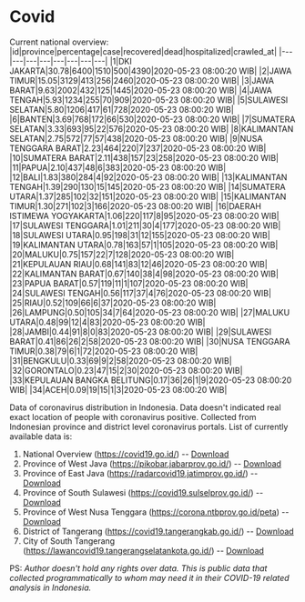 # Covid
Current national overview:
|id|province|percentage|case|recovered|dead|hospitalized|crawled_at|
|---|---|---|---|---|---|---|---|
|1|DKI JAKARTA|30.78|6400|1510|500|4390|2020-05-23 08:00:20 WIB|
|2|JAWA TIMUR|15.05|3129|413|256|2460|2020-05-23 08:00:20 WIB|
|3|JAWA BARAT|9.63|2002|432|125|1445|2020-05-23 08:00:20 WIB|
|4|JAWA TENGAH|5.93|1234|255|70|909|2020-05-23 08:00:20 WIB|
|5|SULAWESI SELATAN|5.80|1206|417|61|728|2020-05-23 08:00:20 WIB|
|6|BANTEN|3.69|768|172|66|530|2020-05-23 08:00:20 WIB|
|7|SUMATERA SELATAN|3.33|693|95|22|576|2020-05-23 08:00:20 WIB|
|8|KALIMANTAN SELATAN|2.75|572|77|57|438|2020-05-23 08:00:20 WIB|
|9|NUSA TENGGARA BARAT|2.23|464|220|7|237|2020-05-23 08:00:20 WIB|
|10|SUMATERA BARAT|2.11|438|157|23|258|2020-05-23 08:00:20 WIB|
|11|PAPUA|2.10|437|48|6|383|2020-05-23 08:00:20 WIB|
|12|BALI|1.83|380|284|4|92|2020-05-23 08:00:20 WIB|
|13|KALIMANTAN TENGAH|1.39|290|130|15|145|2020-05-23 08:00:20 WIB|
|14|SUMATERA UTARA|1.37|285|102|32|151|2020-05-23 08:00:20 WIB|
|15|KALIMANTAN TIMUR|1.30|271|102|3|166|2020-05-23 08:00:20 WIB|
|16|DAERAH ISTIMEWA YOGYAKARTA|1.06|220|117|8|95|2020-05-23 08:00:20 WIB|
|17|SULAWESI TENGGARA|1.01|211|30|4|177|2020-05-23 08:00:20 WIB|
|18|SULAWESI UTARA|0.95|198|31|12|155|2020-05-23 08:00:20 WIB|
|19|KALIMANTAN UTARA|0.78|163|57|1|105|2020-05-23 08:00:20 WIB|
|20|MALUKU|0.75|157|22|7|128|2020-05-23 08:00:20 WIB|
|21|KEPULAUAN RIAU|0.68|141|83|12|46|2020-05-23 08:00:20 WIB|
|22|KALIMANTAN BARAT|0.67|140|38|4|98|2020-05-23 08:00:20 WIB|
|23|PAPUA BARAT|0.57|119|11|1|107|2020-05-23 08:00:20 WIB|
|24|SULAWESI TENGAH|0.56|117|37|4|76|2020-05-23 08:00:20 WIB|
|25|RIAU|0.52|109|66|6|37|2020-05-23 08:00:20 WIB|
|26|LAMPUNG|0.50|105|34|7|64|2020-05-23 08:00:20 WIB|
|27|MALUKU UTARA|0.48|99|12|4|83|2020-05-23 08:00:20 WIB|
|28|JAMBI|0.44|91|8|0|83|2020-05-23 08:00:20 WIB|
|29|SULAWESI BARAT|0.41|86|26|2|58|2020-05-23 08:00:20 WIB|
|30|NUSA TENGGARA TIMUR|0.38|79|6|1|72|2020-05-23 08:00:20 WIB|
|31|BENGKULU|0.33|69|9|2|58|2020-05-23 08:00:20 WIB|
|32|GORONTALO|0.23|47|15|2|30|2020-05-23 08:00:20 WIB|
|33|KEPULAUAN BANGKA BELITUNG|0.17|36|26|1|9|2020-05-23 08:00:20 WIB|
|34|ACEH|0.09|19|15|1|3|2020-05-23 08:00:20 WIB|

Data of coronavirus distribution in Indonesia. Data doesn't indicated real exact location of people with coronavirus positive. Collected from Indonesian province and district level coronavirus portals. List of currently available data is:
1. National Overview (https://covid19.go.id/) -- [Download](https://www.dropbox.com/s/66ly270fw4y76fx/covid_nasional.csv?dl=0)
2. Province of West Java (https://pikobar.jabarprov.go.id/) -- [Download](https://www.dropbox.com/s/alg0zp60fylq6cn/covid_jabar.csv?dl=0)
3. Province of East Java (https://radarcovid19.jatimprov.go.id/) -- [Download](https://www.dropbox.com/sh/e7vtgcnl4ckbvr4/AADo9UMRDZvrhHn66qTHZOvNa?dl=0)
4. Province of South Sulawesi (https://covid19.sulselprov.go.id/) -- [Download](https://www.dropbox.com/s/z5ek23lwcztj7z7/covid_sulsel.csv?dl=0)
5. Province of West Nusa Tenggara (https://corona.ntbprov.go.id/peta) -- [Download](https://www.dropbox.com/s/4p2k93n42xx0c00/covid_ntb.csv?dl=0)
6. District of Tangerang (https://covid19.tangerangkab.go.id/) -- [Download](https://www.dropbox.com/sh/yxovyy6sy5bnz4p/AACZzVHinisKmz8oQWyQJ3nua?dl=0)
7. City of South Tangerang (https://lawancovid19.tangerangselatankota.go.id/) -- [Download](https://www.dropbox.com/s/zlvxo4ivswdzmle/covid_tangsel.csv?dl=0)

PS: *Author doesn't hold any rights over data. This is public data that collected programmatically to whom may need it in their COVID-19 related analysis in Indonesia.*
